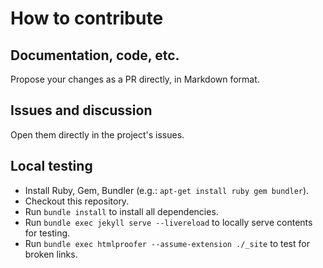 # How to contribute

## Documentation, code, etc.

Propose your changes as a PR directly, in Markdown format.

## Issues and discussion

Open them directly in the project's issues. 

## Local testing

- Install Ruby, Gem, Bundler (e.g.: `apt-get install ruby gem bundler`).
- Checkout this repository.
- Run `bundle install` to install all dependencies.
- Run `bundle exec jekyll serve --livereload` to locally serve contents for testing.
- Run `bundle exec htmlproofer --assume-extension ./_site` to test for broken links.
